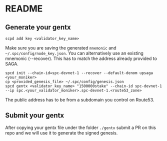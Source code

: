 # README

## Generate your gentx
```
scpd add key <validator_key_name>
```
Make sure you are saving the generated `mnemonic` and `~/.spc/config/node_key.json`. You can alternatively use an existing mnemonic (--recover). This has to match the address already provided to SAGA.

```
spcd init --chain-id=spc-devnet-1 --recover --default-denom upsaga <your_moniker>
cp <provided_genesis_file> ~/.spc/config/genesis.json
spcd gentx <validator_key_name> "1500000stake" --chain-id spc-devnet-1 --ip spc.<your_validator_moniker>.spc-devnet-1.<route53_zone>
```

The public address has to be from a subdomain you control on Route53.

## Submit your gentx
After copying your gentx file under the folder `./gentx` submit a PR on this repo and we will use it to generate the signed genesis.
